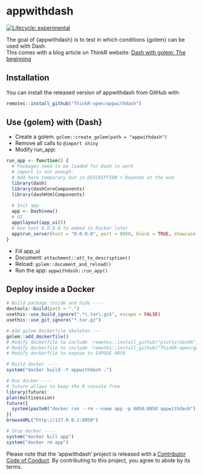 
<!-- README.md is generated from README.Rmd. Please edit that file -->

# appwithdash

<!-- badges: start -->

[![Lifecycle:
experimental](https://img.shields.io/badge/lifecycle-experimental-orange.svg)](https://www.tidyverse.org/lifecycle/#experimental)
<!-- badges: end -->

The goal of {appwithdash} is to test in which conditions {golem} can be
used with Dash.  
This comes with a blog article on ThinkR website: [Dash with golem: The
beginning](http://rtask.thinkr.fr/dash-with-golem-the-beginning)

## Installation

You can install the released version of appwithdash from GitHub with:

``` r
remotes::install_github("ThinkR-open/appwithdash")
```

## Use {golem} with {Dash}

  - Create a golem: `golem::create_golem(path = "appwithdash")`
  - Remove all calls to `@import shiny`
  - Modify run\_app:

<!-- end list -->

``` r
run_app <- function() {
  # Packages need to be loaded for Dash to work
  # import is not enough. 
  # Add here temporary but in DESCRIPTION > Depends at the end
  library(dash)
  library(dashCoreComponents)
  library(dashHtmlComponents)
  
  # Init app
  app <- Dash$new()
  # UI
  app$layout(app_ui())
  # Use host 0.0.0.0 to embed in Docker later
  app$run_server(host = "0.0.0.0", port = 8050, block = TRUE, showcase = FALSE)
}
```

  - Fill app\_ui
  - Document: `attachment::att_to_description()`
  - Reload: `golem::document_and_reload()`
  - Run the app: `appwithdash::run_app()`

## Deploy inside a Docker

``` r
# Build package inside and hide ----
devtools::build(path = ".")
usethis::use_build_ignore(".*\.tar\.gz$", escape = FALSE)
usethis::use_git_ignore("*.tar.gz")

# Add golem Dockerfile skeleton ---
golem::add_dockerfile()
# Modify dockerfile to include 'remotes::install_github("plotly/dashR")'
# Modify dockerfile to include 'remotes::install_github("ThinkR-open/golem")'
# Modify dockerfile to expose to EXPOSE 8050

# Build docker ----
system("docker build -t appwithdash .")

# Run docker ----
# future allows to keep the R console free
library(future)
plan(multisession)
future({
  system(paste0("docker run --rm --name app -p 8050:8050 appwithdash"), intern = TRUE)
})
browseURL("http://127.0.0.1:8050")

# Stop docker ----
system("docker kill app")
system("docker rm app")
```

Please note that the ‘appwithdash’ project is released with a
[Contributor Code of Conduct](CODE_OF_CONDUCT.md). By contributing to
this project, you agree to abide by its terms.
